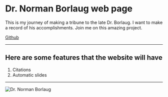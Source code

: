 # Dr. Norman Borlaug web page

This is my journey of making a tribune to the late Dr. Borlaug. I want to make a record of his accomplishments. Join me on this amazing project.

[Github](https://github.com/CrimsonsMyth/Dr.-Norman-Borlaug)

---

## Here are some features that the website will have

1. Citations
2. Automatic slides

---

![Dr. Norman Borlaug](https://www.nobelprize.org/uploads/2018/06/borlaug2_fredscenter_photo.jpg "Picture of Dr. Borlaug")
